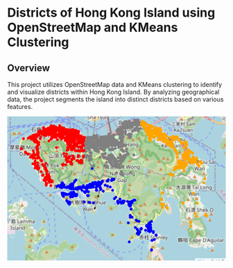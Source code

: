 # Districts of Hong Kong Island using OpenStreetMap and KMeans Clustering

## Overview

This project utilizes OpenStreetMap data and KMeans clustering to identify and visualize districts within Hong Kong Island. By analyzing geographical data, the project segments the island into distinct districts based on various features.


![Alt text](images/HK-KMeans.png)